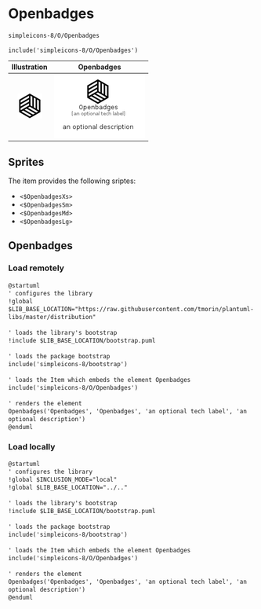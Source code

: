 # Openbadges


```text
simpleicons-8/O/Openbadges
```

```text
include('simpleicons-8/O/Openbadges')
```



| Illustration | Openbadges |
| :---: | :---: |
| ![illustration for Illustration](../../simpleicons-8/O/Openbadges.png) | ![illustration for Openbadges](../../simpleicons-8/O/Openbadges.Local.png) |



## Sprites
The item provides the following sriptes:

- `<$OpenbadgesXs>`
- `<$OpenbadgesSm>`
- `<$OpenbadgesMd>`
- `<$OpenbadgesLg>`





## Openbadges

### Load remotely
```plantuml
@startuml
' configures the library
!global $LIB_BASE_LOCATION="https://raw.githubusercontent.com/tmorin/plantuml-libs/master/distribution"

' loads the library's bootstrap
!include $LIB_BASE_LOCATION/bootstrap.puml

' loads the package bootstrap
include('simpleicons-8/bootstrap')

' loads the Item which embeds the element Openbadges
include('simpleicons-8/O/Openbadges')

' renders the element
Openbadges('Openbadges', 'Openbadges', 'an optional tech label', 'an optional description')
@enduml
```

### Load locally
```plantuml
@startuml
' configures the library
!global $INCLUSION_MODE="local"
!global $LIB_BASE_LOCATION="../.."

' loads the library's bootstrap
!include $LIB_BASE_LOCATION/bootstrap.puml

' loads the package bootstrap
include('simpleicons-8/bootstrap')

' loads the Item which embeds the element Openbadges
include('simpleicons-8/O/Openbadges')

' renders the element
Openbadges('Openbadges', 'Openbadges', 'an optional tech label', 'an optional description')
@enduml
```


